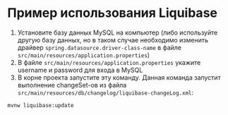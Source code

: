 # Пример использования Liquibase

1. Установите базу данных MySQL на компьютер (либо используйте другую базу данных, но в таком случае необходимо изменить драйвер `spring.datasource.driver-class-name` в файле `src/main/resources/application.properties`)
2. В файле `src/main/resources/application.properties` укажите username и password для входа в MySQL
3. В корне проекта запустите эту команду. Данная команда запустит выполнение changeSet-ов из файла `src/main/resources/db/changelog/liquibase-changeLog.xml`:
```
mvnw liquibase:update
```
